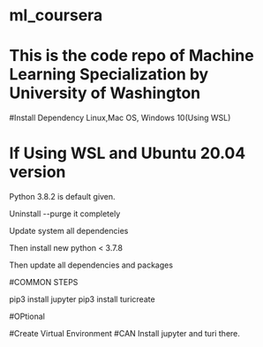 # ml_coursera
# This is the code repo of Machine Learning Specialization by University of Washington

#Install Dependency
Linux,Mac OS,
Windows 10(Using WSL)

# If Using WSL and Ubuntu 20.04 version

Python 3.8.2 is default given.

Uninstall --purge it completely

Update system all dependencies

Then install new python < 3.7.8

Then update all dependencies and packages

#COMMON STEPS

pip3 install jupyter
pip3 install turicreate

#OPtional  


#Create Virtual Environment
#CAN Install jupyter and turi there.

